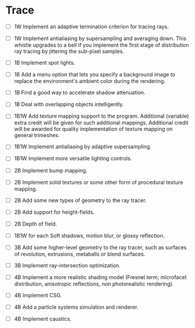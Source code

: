 # Trace

* [ ] 1W Implement an adaptive termination criterion for tracing rays.
  
* [ ] 1W Implement antialiasing by supersampling and averaging down. This whistle upgrades to a bell if you implement the first stage of distribution ray tracing by jittering the sub-pixel samples.

* [ ] 1B Implement spot lights.

* [ ] 1B Add a menu option that lets you specify a background image to replace the environment's ambient color during the rendering.

* [ ] 1B Find a good way to accelerate shadow attenuation.

* [ ] 1B Deal with overlapping objects intelligently.

* [ ] 1B1W Add texture mapping support to the program. Additional (variable) extra credit will be given for such additional mappings. Additional credit will be awarded for quality implementation of texture mapping on general trimeshes.

* [ ] 1B1W Implement antialiasing by adaptive supersampling.

* [ ] 1B1W Implement more versatile lighting controls.

* [ ] 2B Implement bump mapping.

* [ ] 2B Implement solid textures or some other form of procedural texture mapping.

* [ ] 2B Add some new types of geometry to the ray tracer.

* [ ] 2B Add support for height-fields.

* [ ] 2B Depth of field.

* [ ] 1B1W for each Soft shadows, motion blur, or glossy reflection.

* [ ] 3B Add some higher-level geometry to the ray tracer, such as surfaces of revolution, extrusions, metaballs or blend surfaces.

* [ ] 3B Implement ray-intersection optimization.

* [ ] 4B Implement a more realistic shading model (Fresnel term, microfacet distribution, anisotropic reflections, non photorealistic rendering).

* [ ] 4B Implement CSG.

* [ ] 4B Add a particle systems simulation and renderer.

* [ ] 4B Implement caustics.